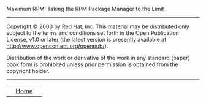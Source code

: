 <div class="NAVHEADER">

Maximum RPM: Taking the RPM Package Manager to the Limit

</div>

-----

<div class="legalnotice">

<span id="AEN55"></span>

Copyright © 2000 by Red Hat, Inc. This material may be distributed only
subject to the terms and conditions set forth in the Open Publication
License, v1.0 or later (the latest version is presently available at
<http://www.opencontent.org/openpub/>).

Distribution of the work or derivative of the work in any standard
(paper) book form is prohibited unless prior permission is obtained from
the copyright holder.

</div>

<div class="NAVFOOTER">

-----

|  |                    |  |
| :- | :----------------: | -: |
|  | [Home](index.html) |  |

</div>
